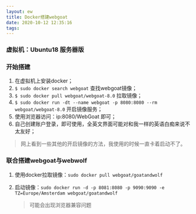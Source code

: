 ```yaml
---
layout: ew
title: Docker搭建webgoat
date: 2020-10-12 12:35:16
tags:
---
```


### 虚拟机：Ubuntu18 服务器版 

<!-- more -->

### 开始搭建

1. 在虚拟机上安装docker；
2. `$ sudo docker search webgoat` 查找webgoat镜像；
3. `$ sudo docker pull webgoat/webgoat-8.0` 拉取镜像；
4. `$ sudo docker run -dt --name webgoat -p 8080:8080 --rm webgoat/webgoat-8.0` 开启镜像服务；
5. 使用浏览器访问：ip:8080/WebGoat 即可；
6. 自己创建账户登录，即可使用，全英文界面可能对和我一样的英语白痴来说不太友好；

> 网上看到一些其他的开启镜像的方法，我使用的时候一直卡着启动不了。

### 联合搭建webgoat与webwolf

1. 使用docker拉取镜像：` sudo docker pull webgoat/goatandwolf `

2. 启动镜像：`sudo docker run -d -p 8081:8080 -p 9090:9090 -e TZ=Europe/Amsterdam webgoat/goatandwolf `

   >可能会出现浏览器兼容问题